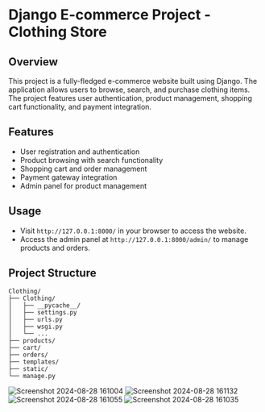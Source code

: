 # Django E-commerce Project - Clothing Store

## Overview
This project is a fully-fledged e-commerce website built using Django. The application allows users to browse, search, and purchase clothing items. The project features user authentication, product management, shopping cart functionality, and payment integration.

## Features
- User registration and authentication
- Product browsing with search functionality
- Shopping cart and order management
- Payment gateway integration
- Admin panel for product management

## Usage
- Visit `http://127.0.0.1:8000/` in your browser to access the website.
- Access the admin panel at `http://127.0.0.1:8000/admin/` to manage products and orders.

## Project Structure
```plaintext
Clothing/
├── Clothing/
│   ├── __pycache__/
│   ├── settings.py
│   ├── urls.py
│   ├── wsgi.py
│   └── ...
├── products/
├── cart/
├── orders/
├── templates/
├── static/
└── manage.py
```
![Screenshot 2024-08-28 161004](https://github.com/user-attachments/assets/8b9408e0-e218-475f-9f10-20413f3ca046)
![Screenshot 2024-08-28 161132](https://github.com/user-attachments/assets/e10e2293-aa6f-4d7a-810e-95f47a7b221c)
![Screenshot 2024-08-28 161055](https://github.com/user-attachments/assets/99f45361-c42b-4bcd-9159-ff72d48f9dd0)
![Screenshot 2024-08-28 161035](https://github.com/user-attachments/assets/64d9a6e7-f453-4592-b467-ecb440d322e9)

